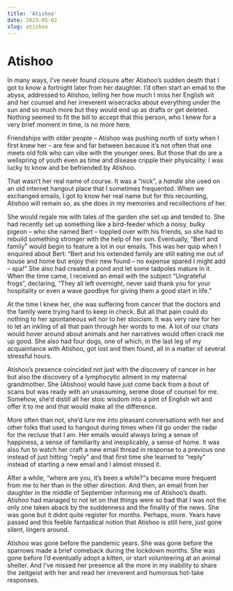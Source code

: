 ```yaml
---
title: 'Atishoo'
date: 2023-05-02
slug: atishoo
---
```

Atishoo
=======

In many ways, I’ve never found closure after Atishoo’s sudden death that I got to know a fortnight later from her daughter. I’d often start an email to the abyss, addressed to Atishoo, telling her how much I miss her English wit and her counsel and her irreverent wisecracks about everything under the sun and so much more but they would end up as drafts or get deleted. Nothing seemed to fit the bill to accept that this person, who I knew for a very brief moment in time, is no more here.

Friendships with older people – Atishoo was pushing north of sixty when I first knew her – are few and far between because it’s not often that one meets old folk who can vibe with the younger ones. But those that do are a wellspring of youth even as time and disease cripple their physicality. I was lucky to know and be befriended by Atishoo.

That wasn’t her real name of course. It was a “nick”, a _handle_ she used on an old internet hangout place that I sometimes frequented. When we exchanged emails, I got to know her real name but for this recounting, Atishoo will remain so, as she does in my memories and recollections of her.

She would regale me with tales of the garden she set up and tended to. She had recently set up something like a bird-feeder which a noisy, bulky pigeon – who she named Bert – toppled over with his friends, so she had to rebuild something stronger with the help of her son. Eventually, “Bert and family” would begin to feature a lot in our emails. This was her quip when I enquired about Bert: “Bert and his extended family are still eating me out of house and home but enjoy their new found – no expense spared I might add – spa!” She also had created a pond and let some tadpoles mature in it. When the time came, I received an email with the subject “Ungrateful frogs”, declaring, “They all left overnight, never said thank you for your hospitality or even a wave goodbye for giving them a good start in life.”

At the time I knew her, she was suffering from cancer that the doctors and the family were trying hard to keep in check. But all that pain could do nothing to her spontaneous wit nor to her stoicism. It was very rare for her to let an inkling of all that pain through her words to me. A lot of our chats would hover around about animals and her narratives would often crack me up good. She also had four dogs, one of which, in the last leg of my acquaintance with Atishoo, got lost and then found, all in a matter of several stressful hours.

Atishoo’s presence coincided not just with the discovery of cancer in her but also the discovery of a lymphocytic ailment in my maternal grandmother. She (Atishoo) would have just come back from a bout of scans but was ready with an unassuming, serene dose of counsel for me. Somehow, she’d distill all her stoic wisdom into a pint of English wit and offer it to me and that would make all the difference.

More often than not, she’d lure me into pleasant conversations with her and other folks that used to hangout during times when I’d go under the radar for the recluse that I am. Her emails would always bring a sense of happiness, a sense of familiarity and inexplicably, a sense of home. It was also fun to watch her craft a new email thread in response to a previous one instead of just hitting “reply” and that first time she learned to “reply” instead of starting a new email and I almost missed it.

After a while, “where are you, it’s been a while?"s became more frequent from me to her than in the other direction. And then, an email from her daughter in the middle of September informing me of Atishoo’s death. Atishoo had managed to not let on that things were so bad that I was not the only one taken aback by the suddenness and the finality of the news. She was gone but it didnt quite register for months. Perhaps, more. Years have passed and this feeble fantastical notion that Atishoo is still here, just gone silent, lingers around.

Atishoo was gone before the pandemic years. She was gone before the sparrows made a brief comeback during the lockdown months. She was gone before I’d eventually adopt a kitten, or start volunteering at an animal shelter. And I’ve missed her presence all the more in my inability to share the zeitgeist with her and read her irreverent and humorous hot-take responses.